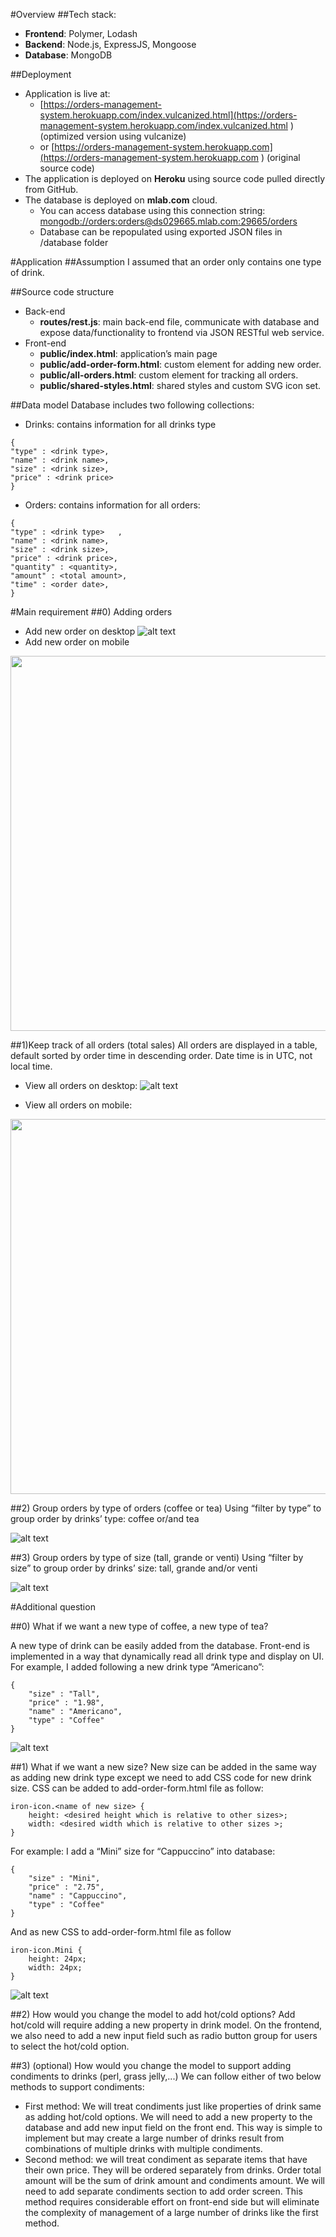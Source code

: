 #Overview 
##Tech stack:
-  **Frontend**: Polymer, Lodash
-  **Backend**: Node.js, ExpressJS, Mongoose
-  **Database**: MongoDB

##Deployment
-  Application is live at:
    -  [https://orders-management-system.herokuapp.com/index.vulcanized.html](https://orders-management-system.herokuapp.com/index.vulcanized.html ) (optimized version using vulcanize) 
    -  or [https://orders-management-system.herokuapp.com](https://orders-management-system.herokuapp.com ) (original source code)
-  The application is deployed on **Heroku** using source code pulled directly from GitHub.
-  The database is deployed on **mlab.com** cloud. 
    -  You can access database using this connection string: 
[mongodb://orders:orders@ds029665.mlab.com:29665/orders](mongodb://orders:orders@ds029665.mlab.com:29665/orders)
    -  Database can be repopulated using exported JSON files in /database folder

#Application
##Assumption
I assumed that an order only contains one type of drink.

##Source code structure
-  Back-end
    -  **routes/rest.js**: main back-end file, communicate with database and expose data/functionality to frontend via JSON RESTful web service.
-  Front-end
    -  **public/index.html**: application’s main page 
    -  **public/add-order-form.html**: custom element for adding new order.
    -  **public/all-orders.html**: custom element for tracking all orders.
    -  **public/shared-styles.html**: shared styles and custom SVG icon set.

##Data model
Database includes two following collections:
-  Drinks: contains information for all drinks type
```
{
"type" : <drink type>,
"name" : <drink name>,
"size" : <drink size>,
"price" : <drink price>
}
```
-  Orders: contains information for all orders:
```
{
"type" : <drink type>	,
"name" : <drink name>,
"size" : <drink size>,
"price" : <drink price>,
"quantity" : <quantity>,
"amount" : <total amount>,
"time" : <order date>,
}
```

#Main requirement
##0) Adding orders
-  Add new order on desktop
![alt text](https://raw.githubusercontent.com/thangbn/order-management/master/screenshot/add_Order.png "Add new order on desktop")
-  Add new order on mobile

<img src="https://raw.githubusercontent.com/thangbn/order-management/master/screenshot/add_Order-M.png" width="600">

##1)Keep track of all orders (total sales)
All orders are displayed in a table, default sorted by order time in descending order. Date time is in UTC, not local time.
-  View all orders on desktop:
![alt text](https://raw.githubusercontent.com/thangbn/order-management/master/screenshot/All_Orders.png "All orders on desktop")

-  View all orders on mobile:

<img src="https://raw.githubusercontent.com/thangbn/order-management/master/screenshot/AllOrders-M.png" width="600">

##2) Group orders by type of orders (coffee or tea)
Using “filter by type” to group order by drinks’ type: coffee or/and tea

![alt text](https://raw.githubusercontent.com/thangbn/order-management/master/screenshot/All_Orders-GroupByType.png "Group orders by drink type")

##3) Group orders by type of size (tall, grande or venti)
Using “filter by size” to group order by drinks’ size: tall, grande and/or venti

![alt text](https://raw.githubusercontent.com/thangbn/order-management/master/screenshot/All_Orders-GroupBySize.png "Group orders by drink size")

#Additional question

##0)	What if we want a new type of coffee, a new type of tea?

A new type of drink can be easily added from the database. Front-end is implemented in a way that dynamically read all drink type and display on UI.
For example, I added following a new drink type “Americano”:
```
{
	"size" : "Tall",
	"price" : "1.98",
	"name" : "Americano",
	"type" : "Coffee"
}
```
![alt text](https://raw.githubusercontent.com/thangbn/order-management/master/screenshot/Add_New_Drink_Type.png "After add new drink type")

##1)	What if we want a new size?
New size can be added in the same way as adding new drink type except we need to add CSS code for new drink size. CSS can be added to add-order-form.html file as follow:
```
iron-icon.<name of new size> {
    height: <desired height which is relative to other sizes>;
    width: <desired width which is relative to other sizes >;
}
```
For example: I add a “Mini” size for “Cappuccino” into database:
```
{
	"size" : "Mini",
	"price" : "2.75",
	"name" : "Cappuccino",
	"type" : "Coffee"
}
```
And as new CSS to add-order-form.html file as follow
```
iron-icon.Mini {
    height: 24px;
    width: 24px;
}
```

![alt text](https://raw.githubusercontent.com/thangbn/order-management/master/screenshot/Add_New_Drink_Size.png "After add new drink size")

##2)	How would you change the model to add hot/cold options?
Add hot/cold will require adding a new property in drink model. On the frontend, we also need to add a new input field such as radio button group for users to select the hot/cold option. 

##3)	 (optional) How would you change the model to support adding condiments to drinks (perl, grass jelly,...)
We can follow either of two below methods to support condiments:
-  First method:  We will treat condiments just like properties of drink same as adding hot/cold options. We will need to add a new property to the database and add new input field on the front end. This way is simple to implement but may create a large number of drinks result from combinations of multiple drinks with multiple  condiments.
- Second method: we will treat condiment as separate items that have their own price. They will be ordered separately from drinks. Order total amount will be the sum of drink amount and condiments amount. We will need to add separate condiments section to add order screen. This method requires considerable effort on front-end side but will eliminate the complexity of management of a large number of drinks like the first method.
